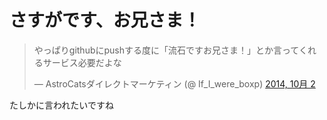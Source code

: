 # さすがです、お兄さま！

<blockquote class="twitter-tweet" lang="ja"><p>やっぱりgithubにpushする度に「流石ですお兄さま！」とか言ってくれるサービス必要だよな</p>&mdash; AstroCatsダイレクトマーケティン (@ If_I_were_boxp) <a href="https://twitter.com/If_I_were_boxp/status/517606865627119616">2014, 10月 2</a></blockquote>
<script async src="//platform.twitter.com/widgets.js" charset="utf-8"></script>

たしかに言われたいですね
